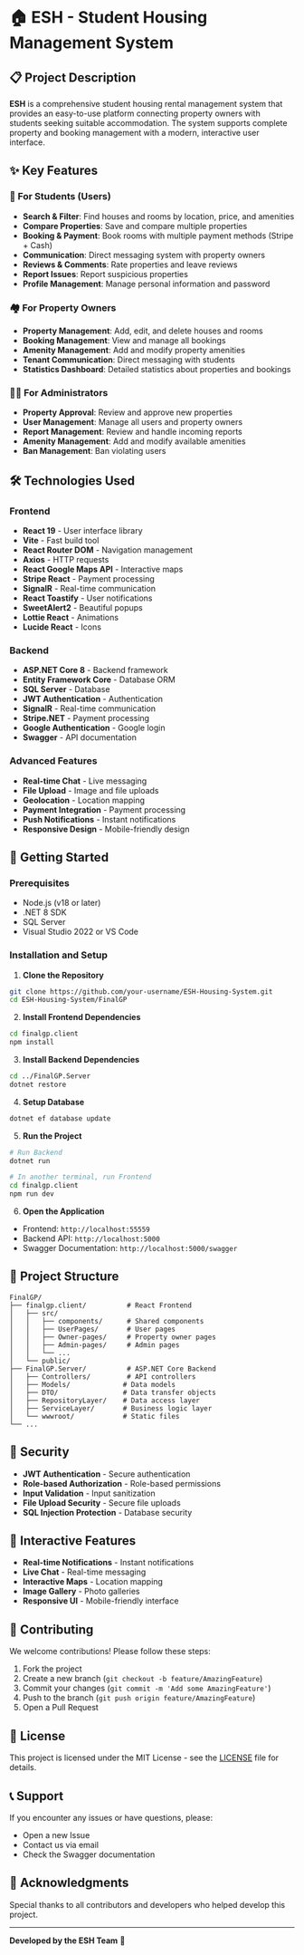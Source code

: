 # 🏠 ESH - Student Housing Management System

## 📋 Project Description

**ESH** is a comprehensive student housing rental management system that provides an easy-to-use platform connecting property owners with students seeking suitable accommodation. The system supports complete property and booking management with a modern, interactive user interface.

## ✨ Key Features

### 👥 For Students (Users)
- **Search & Filter**: Find houses and rooms by location, price, and amenities
- **Compare Properties**: Save and compare multiple properties
- **Booking & Payment**: Book rooms with multiple payment methods (Stripe + Cash)
- **Communication**: Direct messaging system with property owners
- **Reviews & Comments**: Rate properties and leave reviews
- **Report Issues**: Report suspicious properties
- **Profile Management**: Manage personal information and password

### 🏘️ For Property Owners
- **Property Management**: Add, edit, and delete houses and rooms
- **Booking Management**: View and manage all bookings
- **Amenity Management**: Add and modify property amenities
- **Tenant Communication**: Direct messaging with students
- **Statistics Dashboard**: Detailed statistics about properties and bookings

### 👨‍💼 For Administrators
- **Property Approval**: Review and approve new properties
- **User Management**: Manage all users and property owners
- **Report Management**: Review and handle incoming reports
- **Amenity Management**: Add and modify available amenities
- **Ban Management**: Ban violating users

## 🛠️ Technologies Used

### Frontend
- **React 19** - User interface library
- **Vite** - Fast build tool
- **React Router DOM** - Navigation management
- **Axios** - HTTP requests
- **React Google Maps API** - Interactive maps
- **Stripe React** - Payment processing
- **SignalR** - Real-time communication
- **React Toastify** - User notifications
- **SweetAlert2** - Beautiful popups
- **Lottie React** - Animations
- **Lucide React** - Icons

### Backend
- **ASP.NET Core 8** - Backend framework
- **Entity Framework Core** - Database ORM
- **SQL Server** - Database
- **JWT Authentication** - Authentication
- **SignalR** - Real-time communication
- **Stripe.NET** - Payment processing
- **Google Authentication** - Google login
- **Swagger** - API documentation

### Advanced Features
- **Real-time Chat** - Live messaging
- **File Upload** - Image and file uploads
- **Geolocation** - Location mapping
- **Payment Integration** - Payment processing
- **Push Notifications** - Instant notifications
- **Responsive Design** - Mobile-friendly design

## 🚀 Getting Started

### Prerequisites
- Node.js (v18 or later)
- .NET 8 SDK
- SQL Server
- Visual Studio 2022 or VS Code

### Installation and Setup

1. **Clone the Repository**
```bash
git clone https://github.com/your-username/ESH-Housing-System.git
cd ESH-Housing-System/FinalGP
```

2. **Install Frontend Dependencies**
```bash
cd finalgp.client
npm install
```

3. **Install Backend Dependencies**
```bash
cd ../FinalGP.Server
dotnet restore
```

4. **Setup Database**
```bash
dotnet ef database update
```

5. **Run the Project**
```bash
# Run Backend
dotnet run

# In another terminal, run Frontend
cd finalgp.client
npm run dev
```

6. **Open the Application**
- Frontend: `http://localhost:55559`
- Backend API: `http://localhost:5000`
- Swagger Documentation: `http://localhost:5000/swagger`

## 📁 Project Structure

```
FinalGP/
├── finalgp.client/          # React Frontend
│   ├── src/
│   │   ├── components/      # Shared components
│   │   ├── UserPages/       # User pages
│   │   ├── Owner-pages/     # Property owner pages
│   │   ├── Admin-pages/     # Admin pages
│   │   └── ...
│   └── public/
├── FinalGP.Server/          # ASP.NET Core Backend
│   ├── Controllers/         # API controllers
│   ├── Models/             # Data models
│   ├── DTO/                # Data transfer objects
│   ├── RepositoryLayer/    # Data access layer
│   ├── ServiceLayer/       # Business logic layer
│   └── wwwroot/            # Static files
└── ...
```

## 🔐 Security

- **JWT Authentication** - Secure authentication
- **Role-based Authorization** - Role-based permissions
- **Input Validation** - Input sanitization
- **File Upload Security** - Secure file uploads
- **SQL Injection Protection** - Database security

## 📱 Interactive Features

- **Real-time Notifications** - Instant notifications
- **Live Chat** - Real-time messaging
- **Interactive Maps** - Location mapping
- **Image Gallery** - Photo galleries
- **Responsive UI** - Mobile-friendly interface

## 🤝 Contributing

We welcome contributions! Please follow these steps:

1. Fork the project
2. Create a new branch (`git checkout -b feature/AmazingFeature`)
3. Commit your changes (`git commit -m 'Add some AmazingFeature'`)
4. Push to the branch (`git push origin feature/AmazingFeature`)
5. Open a Pull Request

## 📄 License

This project is licensed under the MIT License - see the [LICENSE](LICENSE) file for details.

## 📞 Support

If you encounter any issues or have questions, please:
- Open a new Issue
- Contact us via email
- Check the Swagger documentation

## 🙏 Acknowledgments

Special thanks to all contributors and developers who helped develop this project.

---

**Developed by the ESH Team** 🚀 